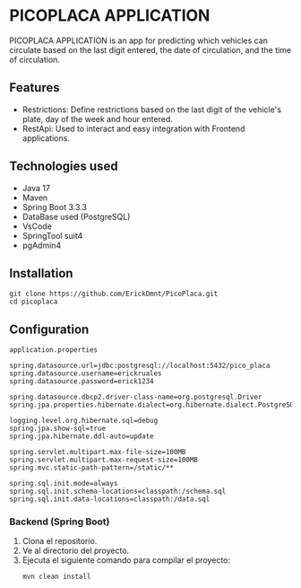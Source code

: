 # PICOPLACA APPLICATION

PICOPLACA APPLICATION is an app for predicting which vehicles can circulate based on the last digit entered, the date of circulation, and the time of circulation.

## Features

- Restrictions: Define restrictions based on the last digit of the vehicle's plate, day of the week and hour entered.
- RestApi: Used to interact and easy integration  with Frontend applications.

## Technologies used

- Java 17
- Maven
- Spring Boot 3.3.3
- DataBase used (PostgreSQL)
- VsCode
- SpringTool suit4
- pgAdmin4

## Installation
    git clone https://github.com/ErickDmnt/PicoPlaca.git 
    cd picoplaca

## Configuration
    application.properties

    spring.datasource.url=jdbc:postgresql://localhost:5432/pico_placa
    spring.datasource.username=erickruales
    spring.datasource.password=erick1234

    spring.datasource.dbcp2.driver-class-name=org.postgresql.Driver
    spring.jpa.properties.hibernate.dialect=org.hibernate.dialect.PostgreSQLDialect

    logging.level.org.hibernate.sql=debug
    spring.jpa.show-sql=true
    spring.jpa.hibernate.ddl-auto=update

    spring.servlet.multipart.max-file-size=100MB
    spring.servlet.multipart.max-request-size=100MB
    spring.mvc.static-path-pattern=/static/**

    spring.sql.init.mode=always
    spring.sql.init.schema-locations=classpath:/schema.sql
    spring.sql.init.data-locations=classpath:/data.sql



### Backend (Spring Boot)
1. Clona el repositorio.
2. Ve al directorio del proyecto.
3. Ejecuta el siguiente comando para compilar el proyecto:
   ```bash
   mvn clean install
